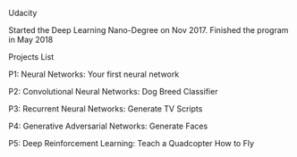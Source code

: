 Udacity

Started the Deep Learning Nano-Degree on Nov 2017.
Finished the program in May 2018

Projects List

P1: Neural Networks: Your first neural network

P2: Convolutional Neural Networks: Dog Breed Classifier

P3: Recurrent Neural Networks: Generate TV Scripts

P4: Generative Adversarial Networks: Generate Faces

P5: Deep Reinforcement Learning: Teach a Quadcopter How to Fly
